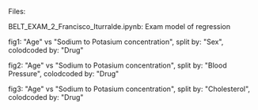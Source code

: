 Files:

BELT_EXAM_2_Francisco_Iturralde.ipynb:
     Exam model of regression

fig1: 
     "Age" vs "Sodium to Potasium concentration", split by: "Sex", colodcoded by: "Drug"

fig2: 
     "Age" vs "Sodium to Potasium concentration", split by: "Blood Pressure", colodcoded by: "Drug"

fig3: 
     "Age" vs "Sodium to Potasium concentration", split by: "Cholesterol", colodcoded by: "Drug"
